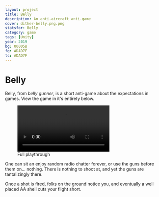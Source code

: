 ```yaml
---
layout: project
title: Belly
description: An anti-aircraft anti-game
cover: dither-belly.png.png
statsfor: Belly
category: game
tags: [Unity]
year: 2019
bg: 00005B
fg: ADAD7F
tc: ADAD7F
---
```


# Belly

Belly, from _belly gunner_, is a short anti-game about the expectations in games. View the game in it's entirety below.

<figure>
	<video controls>
		<source src="/assets/video/belly/belly.webm" type="video/webm">
	</video>
	<figcaption>Full playthrough</figcaption>
</figure>

One can sit an enjoy random radio chatter forever, or use the guns before them on... nothing. There is nothing to shoot at, and yet the guns are tantalizingly there.

Once a shot is fired, folks on the ground notice you, and eventually a well placed AA shell cuts your flight short.
